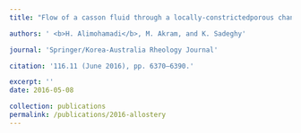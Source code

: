 ```yaml
---
title: "Flow of a casson fluid through a locally-constrictedporous channel: a numerical stud [[pdf]](https://link.springer.com/article/10.1007/s13367-016-0012-9)"

authors: ' <b>H. Alimohamadi</b>, M. Akram, and K. Sadeghy'

journal: 'Springer/Korea-Australia Rheology Journal'

citation: '116.11 (June 2016), pp. 6370–6390.'

excerpt: ''
date: 2016-05-08

collection: publications
permalink: /publications/2016-allostery
---
```

